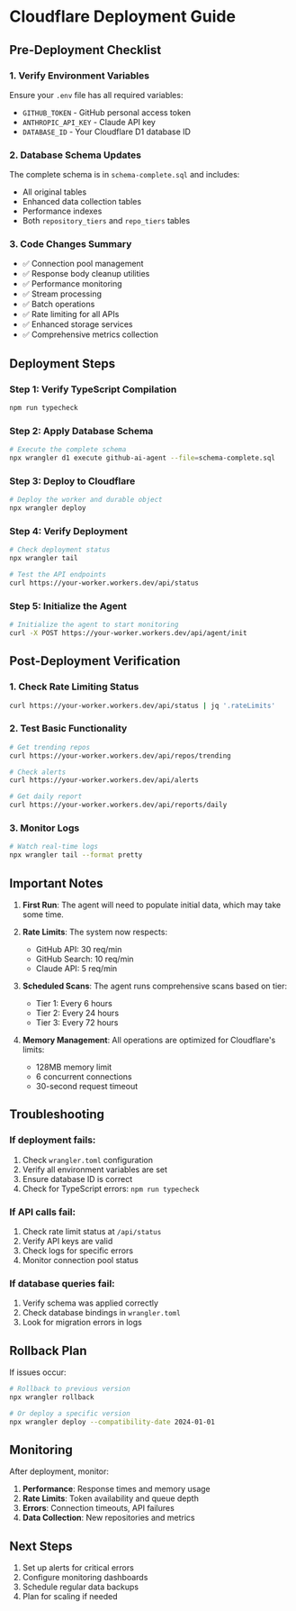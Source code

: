 # Cloudflare Deployment Guide

## Pre-Deployment Checklist

### 1. Verify Environment Variables
Ensure your `.env` file has all required variables:
- `GITHUB_TOKEN` - GitHub personal access token
- `ANTHROPIC_API_KEY` - Claude API key
- `DATABASE_ID` - Your Cloudflare D1 database ID

### 2. Database Schema Updates
The complete schema is in `schema-complete.sql` and includes:
- All original tables
- Enhanced data collection tables
- Performance indexes
- Both `repository_tiers` and `repo_tiers` tables

### 3. Code Changes Summary
- ✅ Connection pool management
- ✅ Response body cleanup utilities
- ✅ Performance monitoring
- ✅ Stream processing
- ✅ Batch operations
- ✅ Rate limiting for all APIs
- ✅ Enhanced storage services
- ✅ Comprehensive metrics collection

## Deployment Steps

### Step 1: Verify TypeScript Compilation
```bash
npm run typecheck
```

### Step 2: Apply Database Schema
```bash
# Execute the complete schema
npx wrangler d1 execute github-ai-agent --file=schema-complete.sql
```

### Step 3: Deploy to Cloudflare
```bash
# Deploy the worker and durable object
npx wrangler deploy
```

### Step 4: Verify Deployment
```bash
# Check deployment status
npx wrangler tail

# Test the API endpoints
curl https://your-worker.workers.dev/api/status
```

### Step 5: Initialize the Agent
```bash
# Initialize the agent to start monitoring
curl -X POST https://your-worker.workers.dev/api/agent/init
```

## Post-Deployment Verification

### 1. Check Rate Limiting Status
```bash
curl https://your-worker.workers.dev/api/status | jq '.rateLimits'
```

### 2. Test Basic Functionality
```bash
# Get trending repos
curl https://your-worker.workers.dev/api/repos/trending

# Check alerts
curl https://your-worker.workers.dev/api/alerts

# Get daily report
curl https://your-worker.workers.dev/api/reports/daily
```

### 3. Monitor Logs
```bash
# Watch real-time logs
npx wrangler tail --format pretty
```

## Important Notes

1. **First Run**: The agent will need to populate initial data, which may take some time.

2. **Rate Limits**: The system now respects:
   - GitHub API: 30 req/min
   - GitHub Search: 10 req/min
   - Claude API: 5 req/min

3. **Scheduled Scans**: The agent runs comprehensive scans based on tier:
   - Tier 1: Every 6 hours
   - Tier 2: Every 24 hours
   - Tier 3: Every 72 hours

4. **Memory Management**: All operations are optimized for Cloudflare's limits:
   - 128MB memory limit
   - 6 concurrent connections
   - 30-second request timeout

## Troubleshooting

### If deployment fails:
1. Check `wrangler.toml` configuration
2. Verify all environment variables are set
3. Ensure database ID is correct
4. Check for TypeScript errors: `npm run typecheck`

### If API calls fail:
1. Check rate limit status at `/api/status`
2. Verify API keys are valid
3. Check logs for specific errors
4. Monitor connection pool status

### If database queries fail:
1. Verify schema was applied correctly
2. Check database bindings in `wrangler.toml`
3. Look for migration errors in logs

## Rollback Plan

If issues occur:
```bash
# Rollback to previous version
npx wrangler rollback

# Or deploy a specific version
npx wrangler deploy --compatibility-date 2024-01-01
```

## Monitoring

After deployment, monitor:
1. **Performance**: Response times and memory usage
2. **Rate Limits**: Token availability and queue depth
3. **Errors**: Connection timeouts, API failures
4. **Data Collection**: New repositories and metrics

## Next Steps

1. Set up alerts for critical errors
2. Configure monitoring dashboards
3. Schedule regular data backups
4. Plan for scaling if needed
